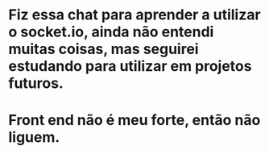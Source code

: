 # Fiz essa chat para aprender a utilizar o socket.io, ainda não entendi muitas coisas, mas seguirei estudando para utilizar em projetos futuros.
# Front end não é meu forte, então não liguem.
